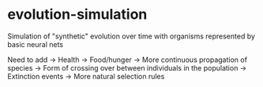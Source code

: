 # evolution-simulation
Simulation of "synthetic" evolution over time with organisms represented by basic neural nets

Need to add
-> Health
-> Food/hunger
-> More continuous propagation of species
-> Form of crossing over between individuals in the population
-> Extinction events
-> More natural selection rules